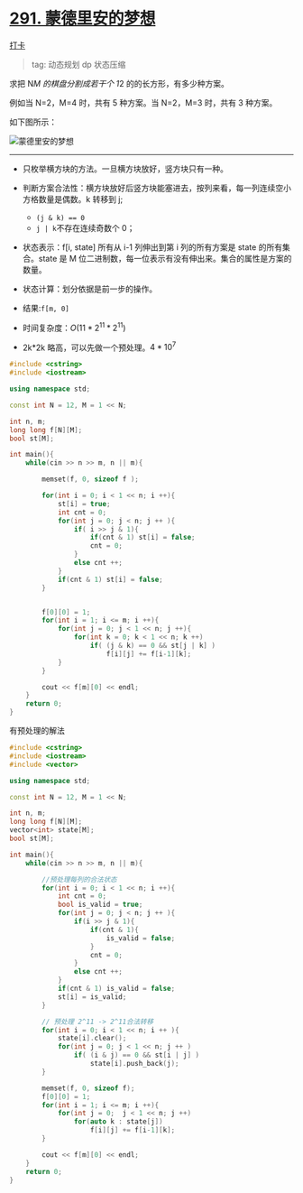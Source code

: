 # [291. 蒙德里安的梦想](https://www.acwing.com/problem/content/293/)

[打卡](https://www.acwing.com/activity/content/problem/content/1010/1/)

> tag: 动态规划 dp 状态压缩

求把 N*M 的棋盘分割成若干个 1*2 的的长方形，有多少种方案。

例如当 N=2，M=4 时，共有 5 种方案。当 N=2，M=3 时，共有 3 种方案。

如下图所示：

![蒙德里安的梦想](https://www.acwing.com/media/article/image/2019/01/26/19_4dd1644c20-2411_1.jpg)

---

- 只枚举横方块的方法。一旦横方块放好，竖方块只有一种。
- 判断方案合法性：横方块放好后竖方块能塞进去，按列来看，每一列连续空小方格数量是偶数。k 转移到 j;

  - `(j & k) == 0`
  - `j | k`不存在连续奇数个 0；

- 状态表示：f[i, state] 所有从 i-1 列伸出到第 i 列的所有方案是 state 的所有集合。state 是 M 位二进制数，每一位表示有没有伸出来。集合的属性是方案的数量。
- 状态计算：划分依据是前一步的操作。
- 结果:`f[m, 0]`
- 时间复杂度：$O(11*2^{11}*2^{11})$
- 2k\*2k 略高，可以先做一个预处理。$4*10^7$

```c++
#include <cstring>
#include <iostream>

using namespace std;

const int N = 12, M = 1 << N;

int n, m;
long long f[N][M];
bool st[M];

int main(){
    while(cin >> n >> m, n || m){

        memset(f, 0, sizeof f );

        for(int i = 0; i < 1 << n; i ++){
            st[i] = true;
            int cnt = 0;
            for(int j = 0; j < n; j ++ ){
                if( i >> j & 1){
                    if(cnt & 1) st[i] = false;
                    cnt = 0;
                }
                else cnt ++;
            }
            if(cnt & 1) st[i] = false;
        }


        f[0][0] = 1;
        for(int i = 1; i <= m; i ++){
            for(int j = 0; j < 1 << n; j ++){
                for(int k = 0; k < 1 << n; k ++)
                    if( (j & k) == 0 && st[j | k] )
                        f[i][j] += f[i-1][k];
            }
        }

        cout << f[m][0] << endl;
    }
    return 0;
}
```

有预处理的解法

```c++
#include <cstring>
#include <iostream>
#include <vector>

using namespace std;

const int N = 12, M = 1 << N;

int n, m;
long long f[N][M];
vector<int> state[M];
bool st[M];

int main(){
    while(cin >> n >> m, n || m){

        //预处理每列的合法状态
        for(int i = 0; i < 1 << n; i ++){
            int cnt = 0;
            bool is_valid = true;
            for(int j = 0; j < n; j ++ ){
                if(i >> j & 1){
                    if(cnt & 1){
                        is_valid = false;
                    }
                    cnt = 0;
                }
                else cnt ++;
            }
            if(cnt & 1) is_valid = false;
            st[i] = is_valid;
        }

        // 预处理 2^11 -> 2^11合法转移
        for(int i = 0; i < 1 << n; i ++ ){
            state[i].clear();
            for(int j = 0; j < 1 << n; j ++ )
                if( (i & j) == 0 && st[i | j] )
                    state[i].push_back(j);
        }

        memset(f, 0, sizeof f);
        f[0][0] = 1;
        for(int i = 1; i <= m; i ++){
            for(int j = 0;  j < 1 << n; j ++)
                for(auto k : state[j])
                    f[i][j] += f[i-1][k];
        }

        cout << f[m][0] << endl;
    }
    return 0;
}
```
